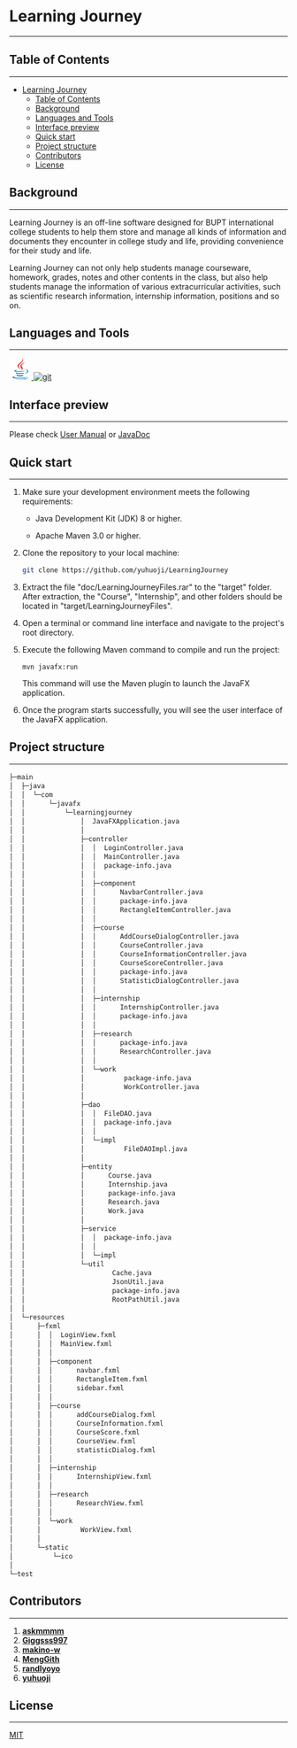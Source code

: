 # Learning Journey
------



## Table of Contents

------
- [Learning Journey](#learning-journey)
  - [Table of Contents](#table-of-contents)
  - [Background](#background)
  - [Languages and Tools](#languages-and-tools)
  - [Interface preview](#interface-preview)
  - [Quick start](#quick-start)
  - [Project structure](#project-structure)
  - [Contributors](#contributors)
  - [License](#license)



## Background 

------

Learning Journey is an off-line software designed for BUPT international college students to help them store and manage all kinds of information and documents they encounter in college study and life, providing convenience for their study and life.     

Learning Journey can not only help students manage courseware, homework, grades, notes and other contents in the class, but also help students manage the information of various extracurricular activities, such as scientific research information, internship information, positions and so on.



## Languages and Tools

------


<p align="left"> 
    <a href="https://git-scm.com/" target="_blank" rel="noreferrer">
    <img src="https://raw.githubusercontent.com/devicons/devicon/master/icons/java/java-original.svg" alt="java" width="40" height="40"/>  </a> 
    <a href="https://www.java.com" target="_blank" rel="noreferrer"> 
    <img src="https://www.vectorlogo.zone/logos/git-scm/git-scm-icon.svg" alt="git" width="40" height="40"/>
    </a>
</p>



## Interface preview

------

Please check [User Manual](USER-MANUAL.md) or [JavaDoc](./doc/JavaDoc)



## Quick start

------

1. Make sure your development environment meets the following requirements:

   - Java Development Kit (JDK) 8 or higher.

   - Apache Maven 3.0 or higher.

2. Clone the repository to your local machine:

   ```bash
   git clone https://github.com/yuhuoji/LearningJourney
   ```

3. Extract the file "doc/LearningJourneyFiles.rar" to the "target" folder. After extraction, the "Course", "Internship", and other folders should be located in "target/LearningJourneyFiles".

4. Open a terminal or command line interface and navigate to the project's root directory.

5. Execute the following Maven command to compile and run the project:

   ```shell
   mvn javafx:run
   ```

   This command will use the Maven plugin to launch the JavaFX application.

6. Once the program starts successfully, you will see the user interface of the JavaFX application.



##  Project structure

------

```
├─main
│  ├─java
│  │  └─com
│  │      └─javafx
│  │          └─learningjourney
│  │              │  JavaFXApplication.java
│  │              │  
│  │              ├─controller
│  │              │  │  LoginController.java
│  │              │  │  MainController.java
│  │              │  │  package-info.java
│  │              │  │  
│  │              │  ├─component
│  │              │  │      NavbarController.java
│  │              │  │      package-info.java
│  │              │  │      RectangleItemController.java
│  │              │  │      
│  │              │  ├─course
│  │              │  │      AddCourseDialogController.java
│  │              │  │      CourseController.java
│  │              │  │      CourseInformationController.java
│  │              │  │      CourseScoreController.java
│  │              │  │      package-info.java
│  │              │  │      StatisticDialogController.java
│  │              │  │      
│  │              │  ├─internship
│  │              │  │      InternshipController.java
│  │              │  │      package-info.java
│  │              │  │      
│  │              │  ├─research
│  │              │  │      package-info.java
│  │              │  │      ResearchController.java
│  │              │  │      
│  │              │  └─work
│  │              │          package-info.java
│  │              │          WorkController.java
│  │              │          
│  │              ├─dao
│  │              │  │  FileDAO.java
│  │              │  │  package-info.java
│  │              │  │  
│  │              │  └─impl
│  │              │          FileDAOImpl.java
│  │              │          
│  │              ├─entity
│  │              │      Course.java
│  │              │      Internship.java
│  │              │      package-info.java
│  │              │      Research.java
│  │              │      Work.java
│  │              │      
│  │              ├─service
│  │              │  │  package-info.java
│  │              │  │  
│  │              │  └─impl
│  │              └─util
│  │                      Cache.java
│  │                      JsonUtil.java
│  │                      package-info.java
│  │                      RootPathUtil.java
│  │                      
│  └─resources
│      ├─fxml
│      │  │  LoginView.fxml
│      │  │  MainView.fxml
│      │  │  
│      │  ├─component
│      │  │      navbar.fxml
│      │  │      RectangleItem.fxml
│      │  │      sidebar.fxml
│      │  │      
│      │  ├─course
│      │  │      addCourseDialog.fxml
│      │  │      CourseInformation.fxml
│      │  │      CourseScore.fxml
│      │  │      CourseView.fxml
│      │  │      statisticDialog.fxml
│      │  │      
│      │  ├─internship
│      │  │      InternshipView.fxml
│      │  │      
│      │  ├─research
│      │  │      ResearchView.fxml
│      │  │      
│      │  └─work
│      │          WorkView.fxml
│      │          
│      └─static
│          └─ico
│                  
└─test
```



## Contributors

------

1. [**askmmmm**](https://github.com/askmmmm)
1. [**Giggsss997**](https://github.com/Giggsss997)
1. [**makino-w**](https://github.com/makino-w)
1. [**MengGith**](https://github.com/MengGith)
1. [**randlyoyo**](https://github.com/randlyoyo)
1. [**yuhuoji**](https://github.com/yuhuoji)

## License

------

[MIT](./LICENSE)
